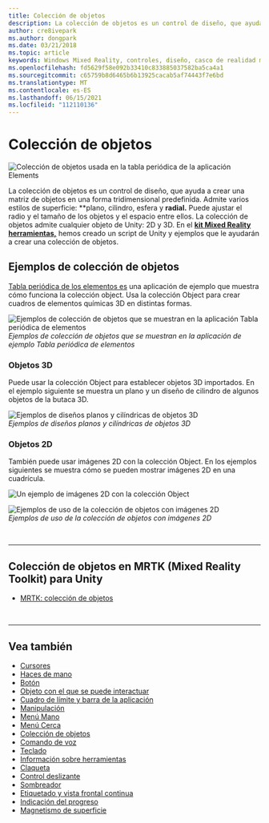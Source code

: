 ```yaml
---
title: Colección de objetos
description: La colección de objetos es un control de diseño, que ayuda a crear una matriz de objetos en una forma tridimensional predefinida.
author: cre8ivepark
ms.author: dongpark
ms.date: 03/21/2018
ms.topic: article
keywords: Windows Mixed Reality, controles, diseño, casco de realidad mixta, casco de realidad mixta de Windows, casco de realidad virtual, HoloLens, colección de objetos, 2D, 3D, MRTK, Mixed Reality Toolkit
ms.openlocfilehash: fd5629f58e092b33410c833885037582ba5ca4a1
ms.sourcegitcommit: c65759b8d6465b6b13925cacab5af74443f7e6bd
ms.translationtype: MT
ms.contentlocale: es-ES
ms.lasthandoff: 06/15/2021
ms.locfileid: "112110136"
---
```

# <a name="object-collection"></a>Colección de objetos

![Colección de objetos usada en la tabla periódica de la aplicación Elements](images/UX_Hero_ObjectCollection.jpg)<br>

La colección de objetos es un control de diseño, que ayuda a crear una matriz de objetos en una forma tridimensional predefinida. Admite varios estilos de superficie: **plano, cilindro, esfera y **radial.** Puede ajustar el radio y el tamaño de los objetos y el espacio entre ellos. La colección de objetos admite cualquier objeto de Unity: 2D y 3D. En el **[kit Mixed Reality herramientas,](/windows/mixed-reality/mrtk-unity/features/ux-building-blocks/object-collection)** hemos creado un script de Unity y ejemplos que le ayudarán a crear una colección de objetos.

## <a name="object-collection-examples"></a>Ejemplos de colección de objetos

[Tabla periódica de los elementos es](../develop/unity/periodic-table-of-the-elements.md) una aplicación de ejemplo que muestra cómo funciona la colección object. Usa la colección Object para crear cuadros de elementos químicas 3D en distintas formas.

![Ejemplos de colección de objetos que se muestran en la aplicación Tabla periódica de elementos](images/periodictable-collections-1000px.jpg)<br>
*Ejemplos de colección de objetos que se muestran en la aplicación de ejemplo Tabla periódica de elementos*

### <a name="3d-objects"></a>Objetos 3D

Puede usar la colección Object para establecer objetos 3D importados. En el ejemplo siguiente se muestra un plano y un diseño de cilindro de algunos objetos de la butaca 3D.

![Ejemplos de diseños planos y cilíndricas de objetos 3D](images/objectcollection-3dobjects-1000px.jpg)<br>
*Ejemplos de diseños planos y cilíndricas de objetos 3D*

### <a name="2d-objects"></a>Objetos 2D

También puede usar imágenes 2D con la colección Object. En los ejemplos siguientes se muestra cómo se pueden mostrar imágenes 2D en una cuadrícula.

![Un ejemplo de imágenes 2D con la colección Object](images/940px-layout-3dobjects-3.jpg)

![Ejemplos de uso de la colección de objetos con imágenes 2D](images/940px-layout-2dimages.jpg)<br>
*Ejemplos de uso de la colección de objetos con imágenes 2D*

<br>

---

## <a name="object-collection-in-mrtk-mixed-reality-toolkit-for-unity"></a>Colección de objetos en MRTK (Mixed Reality Toolkit) para Unity

* [MRTK: colección de objetos](/windows/mixed-reality/mrtk-unity/features/ux-building-blocks/object-collection)

<br>

---

## <a name="see-also"></a>Vea también

* [Cursores](cursors.md)
* [Haces de mano](point-and-commit.md)
* [Botón](button.md)
* [Objeto con el que se puede interactuar](interactable-object.md)
* [Cuadro de límite y barra de la aplicación](app-bar-and-bounding-box.md)
* [Manipulación](direct-manipulation.md)
* [Menú Mano](hand-menu.md)
* [Menú Cerca](near-menu.md)
* [Colección de objetos](object-collection.md)
* [Comando de voz](voice-input.md)
* [Teclado](keyboard.md)
* [Información sobre herramientas](tooltip.md)
* [Claqueta](slate.md)
* [Control deslizante](slider.md)
* [Sombreador](shader.md)
* [Etiquetado y vista frontal continua](billboarding-and-tag-along.md)
* [Indicación del progreso](progress.md)
* [Magnetismo de superficie](surface-magnetism.md)